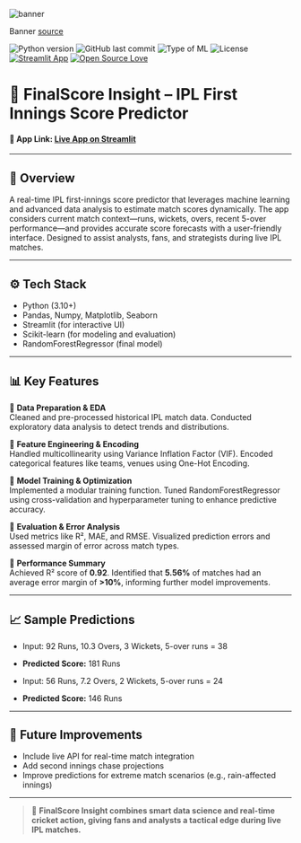 ![banner](assets/banner.png)

Banner [source](https://banner.godori.dev/)

![Python version](https://img.shields.io/badge/Python%20version-3.10%2B-lightgrey)
![GitHub last commit](https://img.shields.io/github/last-commit/adin11/finalscore-insight)
![Type of ML](https://img.shields.io/badge/Type%20of%20ML-Regression-blue)
![License](https://img.shields.io/badge/License-MIT-green)
[![Streamlit App](https://img.shields.io/badge/Deployed%20with-Streamlit-ff4b4b)](https://finalscore-insight.streamlit.app)
[![Open Source Love](https://badges.frapsoft.com/os/v1/open-source.svg?v=103)](https://github.com/ellerbrock/open-source-badges/)

# 🏏 FinalScore Insight – IPL First Innings Score Predictor

#### 🔗 App Link: [Live App on Streamlit](https://finalscore-insight.streamlit.app)

---

## 🧠 Overview

A real-time IPL first-innings score predictor that leverages machine learning and advanced data analysis to estimate match scores dynamically. The app considers current match context—runs, wickets, overs, recent 5-over performance—and provides accurate score forecasts with a user-friendly interface. Designed to assist analysts, fans, and strategists during live IPL matches.

---

## ⚙️ Tech Stack

- Python (3.10+)
- Pandas, Numpy, Matplotlib, Seaborn
- Streamlit (for interactive UI)
- Scikit-learn (for modeling and evaluation)
- RandomForestRegressor (final model)

---

## 📊 Key Features

🔹 **Data Preparation & EDA**  
Cleaned and pre-processed historical IPL match data. Conducted exploratory data analysis to detect trends and distributions.  

🔹 **Feature Engineering & Encoding**  
Handled multicollinearity using Variance Inflation Factor (VIF). Encoded categorical features like teams, venues using One-Hot Encoding.  

🔹 **Model Training & Optimization**  
Implemented a modular training function. Tuned RandomForestRegressor using cross-validation and hyperparameter tuning to enhance predictive accuracy.  

🔹 **Evaluation & Error Analysis**  
Used metrics like R², MAE, and RMSE. Visualized prediction errors and assessed margin of error across match types.  

🔹 **Performance Summary**  
Achieved R² score of **0.92**. Identified that **5.56%** of matches had an average error margin of **>10%**, informing further model improvements.  

---

## 📈 Sample Predictions

- Input: 92 Runs, 10.3 Overs, 3 Wickets, 5-over runs = 38  
- **Predicted Score:** 181 Runs  

- Input: 56 Runs, 7.2 Overs, 2 Wickets, 5-over runs = 24  
- **Predicted Score:** 146 Runs  

---

## 🚀 Future Improvements

- Include live API for real-time match integration  
- Add second innings chase projections  
- Improve predictions for extreme match scenarios (e.g., rain-affected innings)

---

> 🎯 **FinalScore Insight combines smart data science and real-time cricket action, giving fans and analysts a tactical edge during live IPL matches.**
